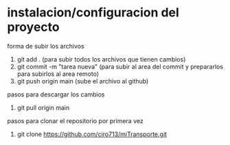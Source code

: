 # instalacion/configuracion del proyecto
forma de subir los archivos 

1) git add . (para subir todos los archivos que tienen cambios)
2) git commit -m "tarea nueva" (para subir al area del commit y prepararlos para subirlos al area remoto)
3) git push origin main (sube el archivo al github)

pasos para descargar los cambios

1) git pull origin main 

pasos para clonar el repositorio por primera vez

1) git clone https://github.com/ciro713/miTransporte.git